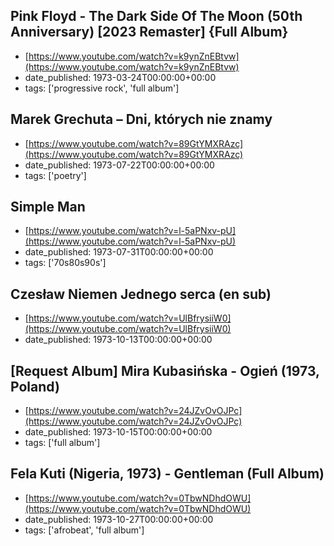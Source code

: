  ## Pink Floyd - The Dark Side Of The Moon (50th Anniversary) [2023 Remaster] {Full Album}
 - [https://www.youtube.com/watch?v=k9ynZnEBtvw](https://www.youtube.com/watch?v=k9ynZnEBtvw)
 - date_published: 1973-03-24T00:00:00+00:00
 - tags: ['progressive rock', 'full album']

 ## Marek Grechuta – Dni, których nie znamy
 - [https://www.youtube.com/watch?v=89GtYMXRAzc](https://www.youtube.com/watch?v=89GtYMXRAzc)
 - date_published: 1973-07-22T00:00:00+00:00
 - tags: ['poetry']

 ## Simple Man
 - [https://www.youtube.com/watch?v=l-5aPNxv-pU](https://www.youtube.com/watch?v=l-5aPNxv-pU)
 - date_published: 1973-07-31T00:00:00+00:00
 - tags: ['70s80s90s']

 ## Czesław Niemen   Jednego serca (en sub)
 - [https://www.youtube.com/watch?v=UlBfrysiiW0](https://www.youtube.com/watch?v=UlBfrysiiW0)
 - date_published: 1973-10-13T00:00:00+00:00

 ## [Request Album] Mira Kubasińska - Ogień (1973, Poland)
 - [https://www.youtube.com/watch?v=24JZvOvOJPc](https://www.youtube.com/watch?v=24JZvOvOJPc)
 - date_published: 1973-10-15T00:00:00+00:00
 - tags: ['full album']

 ## Fela Kuti (Nigeria, 1973) - Gentleman (Full Album)
 - [https://www.youtube.com/watch?v=0TbwNDhdOWU](https://www.youtube.com/watch?v=0TbwNDhdOWU)
 - date_published: 1973-10-27T00:00:00+00:00
 - tags: ['afrobeat', 'full album']

